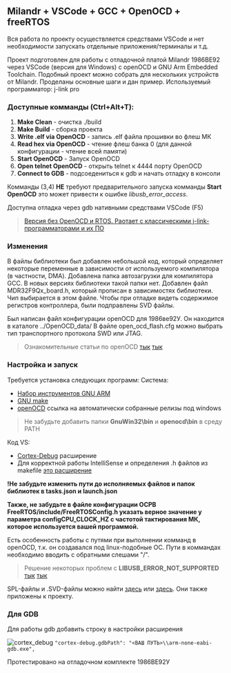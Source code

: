 ## Milandr + VSCode + GCC + OpenOCD + freeRTOS

Вся работа по проекту осуществляется средствами VSCode и нет необходимости запускать отдельные приложения/терминалы и т.д.

Проект подготовлен для работы с отладочной платой Milandr 1986BE92 через VSCode (версия для Windows) c openOCD и GNU Arm Embedded Toolchain.
Подобный проект можно собрать для нескольких устройств от Milandr. Проделаны основные шаги и дан пример. 
Используемый программатор: j-link pro

### Доступные комманды (Ctrl+Alt+T):
1. **Make Clean** - очистка ./build
1. **Make Build** - сборка проекта
1. **Write .elf via OpenOCD** - запись .elf файла прошивки во флеш МК
1. **Read hex via OpenOCD** - чтение флеш банка 0 (для данной конфигурации - чтение всей памяти)
1. **Start OpenOCD** - Запуск OpenOCD
1. **Open telnet OpenOCD** - открыть telnet к 4444 порту OpenOCD
1. **Connect to GDB** - подсоедениться к gdb и начать отладку в консоли

Комманды (3,4) **НЕ** требуют предварительного запуска комманды **Start OpenOCD** это может привести к ошибке *libusb_error_access*.

Доступна отладка через gdb нативными средствами VSCode (F5)

> [Версия без OpenOCD и RTOS. Раотает с классическими j-link-программаторами и их ПО](https://github.com/tunerok/milandr_vscode_windows)

### Изменения

В файлы библиотеки был добавлен небольшой код, который определяет некоторые переменные в зависимости от используемого компилятора (в частности, DMA). Добавлена папка автозагрузки для компилятора GCC. В новых версиях библиотеки такой папки нет. Добавлен файл MDR32F9Qx_board.h, который прописан в зависимостях библиотеки. Чип выбирается в этом файле. Чтобы при отладке видеть содержимое регистров контроллера, были подправлены SVD файлы.

Был написан файл конфигурации openOCD для 1986ве92У. Он находится в каталоге ../OpenOCD_data/
В файле open_ocd_flash.cfg можно выбрать тип транспортного протокола SWD или JTAG. 
> Ознакомительные статьи по openOCD [тык](http://microsin.net/programming/arm/getting-started-openocd-with-ft2232h-for-swd-debugging.html) [тык](http://microsin.net/programming/arm/openocd-manual-part1.html)

### Настройка и запуск

Требуется установка следующих программ:
Система:
* [Набор инструментов GNU ARM](https://developer.arm.com/tools-and-software/open-source-software/developer-tools/gnu-toolchain/gnu-rm)
* [GNU make](http://gnuwin32.sourceforge.net/packages/make.htm)  
* [openOCD](https://github.com/ntfreak/openocd/releases) ссылка на автоматически собранные релизы под windows
> Не забудьте добавить папки **GnuWin32\bin** и **openocd\bin** в среду PATH

Код VS:
* [Cortex-Debug](https://marketplace.visualstudio.com/items?itemName=marus25.cortex-debug) расширение
* Для корректной работы IntelliSense и определения .h файлов из makefile [это расширение](https://marketplace.visualstudio.com/items?itemName=ms-vscode.makefile-tools)

**!Не забудьте изменить пути до исполняемых файлов и папок библиотек в tasks.json и launch.json**

**Также, не забудьте в файле конфигурации ОСРВ FreeRTOS/include/FreeRTOSConfig.h указать верное значение у параметра configCPU_CLOCK_HZ с частотой тактирования МК, которое используется вашей программой.**

Есть особенность работы с путями при выполнении комманд в openOCD, т.к. он создавался под linux-подобные ОС. Пути в коммандах необходимо вводить с обратными слешами "/".


> Решение некоторых проблем с **LIBUSB_ERROR_NOT_SUPPORTED** [тык](https://github.com/makenai/node-uvc-control/issues/5) [тык](https://github.com/sandeepmistry/arduino-nRF5/issues/228)

SPL-файлы и .SVD-файлы можно найти [здесь](https://ic.milandr.ru/soft/) или [здесь](https://github.com/eldarkg/emdr1986x-std-per-lib). Они также приложены к проекту.

### Для GDB
Для работы gdb добавить строку в настройки расширения  

![cortex_debug](https://user-images.githubusercontent.com/20516589/110772294-82f36480-826c-11eb-9755-4116c756697c.png)
``
"cortex-debug.gdbPath": "<ВАШ ПУТЬ>\\arm-none-eabi-gdb.exe",
``

Протестировано на отладочном комплекте 1986BE92У
